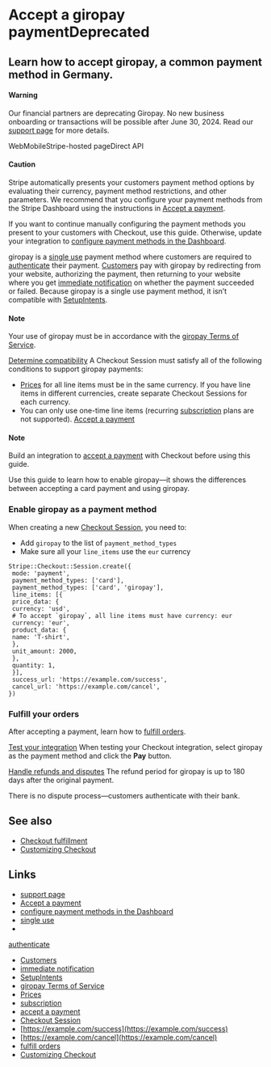 # Accept a giropay paymentDeprecated

## Learn how to accept giropay, a common payment method in Germany.

#### Warning

Our financial partners are deprecating Giropay. No new business onboarding or
transactions will be possible after June 30, 2024. Read our [support
page](https://support.stripe.com/questions/june-2024-update-to-giropays-availability)
for more details.

WebMobileStripe-hosted pageDirect API
#### Caution

Stripe automatically presents your customers payment method options by
evaluating their currency, payment method restrictions, and other parameters. We
recommend that you configure your payment methods from the Stripe Dashboard
using the instructions in [Accept a
payment](https://docs.stripe.com/payments/accept-a-payment?platform=web&ui=stripe-hosted).

If you want to continue manually configuring the payment methods you present to
your customers with Checkout, use this guide. Otherwise, update your integration
to [configure payment methods in the
Dashboard](https://docs.stripe.com/payments/dashboard-payment-methods).

giropay is a [single
use](https://docs.stripe.com/payments/payment-methods#usage) payment method
where customers are required to
[authenticate](https://docs.stripe.com/payments/payment-methods#customer-actions)
their payment. [Customers](https://docs.stripe.com/api/customers) pay with
giropay by redirecting from your website, authorizing the payment, then
returning to your website where you get [immediate
notification](https://docs.stripe.com/payments/payment-methods#payment-notification)
on whether the payment succeeded or failed. Because giropay is a single use
payment method, it isn’t compatible with
[SetupIntents](https://docs.stripe.com/api/setup_intents).

#### Note

Your use of giropay must be in accordance with the [giropay Terms of
Service](https://stripe.com/giropay/legal).

[Determine
compatibility](https://docs.stripe.com/payments/giropay/accept-a-payment#compatibility)
A Checkout Session must satisfy all of the following conditions to support
giropay payments:

- [Prices](https://docs.stripe.com/api/prices) for all line items must be in the
same currency. If you have line items in different currencies, create separate
Checkout Sessions for each currency.
- You can only use one-time line items (recurring
[subscription](https://docs.stripe.com/billing/subscriptions/creating) plans are
not supported).
[Accept a
payment](https://docs.stripe.com/payments/giropay/accept-a-payment#accept-a-payment)
#### Note

Build an integration to [accept a
payment](https://docs.stripe.com/payments/accept-a-payment?integration=checkout)
with Checkout before using this guide.

Use this guide to learn how to enable giropay—it shows the differences between
accepting a card payment and using giropay.

### Enable giropay as a payment method

When creating a new [Checkout
Session](https://docs.stripe.com/api/checkout/sessions), you need to:

- Add `giropay` to the list of `payment_method_types`
- Make sure all your `line_items` use the `eur` currency

```
Stripe::Checkout::Session.create({
 mode: 'payment',
 payment_method_types: ['card'],
 payment_method_types: ['card', 'giropay'],
 line_items: [{
 price_data: {
 currency: 'usd',
 # To accept `giropay`, all line items must have currency: eur
 currency: 'eur',
 product_data: {
 name: 'T-shirt',
 },
 unit_amount: 2000,
 },
 quantity: 1,
 }],
 success_url: 'https://example.com/success',
 cancel_url: 'https://example.com/cancel',
})
```

### Fulfill your orders

After accepting a payment, learn how to [fulfill
orders](https://docs.stripe.com/checkout/fulfillment).

[Test your
integration](https://docs.stripe.com/payments/giropay/accept-a-payment#test-integration)
When testing your Checkout integration, select giropay as the payment method and
click the **Pay** button.

[Handle refunds and
disputes](https://docs.stripe.com/payments/giropay/accept-a-payment#refunds-and-disputes)
The refund period for giropay is up to 180 days after the original payment.

There is no dispute process—customers authenticate with their bank.

## See also

- [Checkout fulfillment](https://docs.stripe.com/checkout/fulfillment)
- [Customizing
Checkout](https://docs.stripe.com/payments/checkout/customization)

## Links

- [support
page](https://support.stripe.com/questions/june-2024-update-to-giropays-availability)
- [Accept a
payment](https://docs.stripe.com/payments/accept-a-payment?platform=web&ui=stripe-hosted)
- [configure payment methods in the
Dashboard](https://docs.stripe.com/payments/dashboard-payment-methods)
- [single use](https://docs.stripe.com/payments/payment-methods#usage)
-
[authenticate](https://docs.stripe.com/payments/payment-methods#customer-actions)
- [Customers](https://docs.stripe.com/api/customers)
- [immediate
notification](https://docs.stripe.com/payments/payment-methods#payment-notification)
- [SetupIntents](https://docs.stripe.com/api/setup_intents)
- [giropay Terms of Service](https://stripe.com/giropay/legal)
- [Prices](https://docs.stripe.com/api/prices)
- [subscription](https://docs.stripe.com/billing/subscriptions/creating)
- [accept a
payment](https://docs.stripe.com/payments/accept-a-payment?integration=checkout)
- [Checkout Session](https://docs.stripe.com/api/checkout/sessions)
- [https://example.com/success](https://example.com/success)
- [https://example.com/cancel](https://example.com/cancel)
- [fulfill orders](https://docs.stripe.com/checkout/fulfillment)
- [Customizing
Checkout](https://docs.stripe.com/payments/checkout/customization)